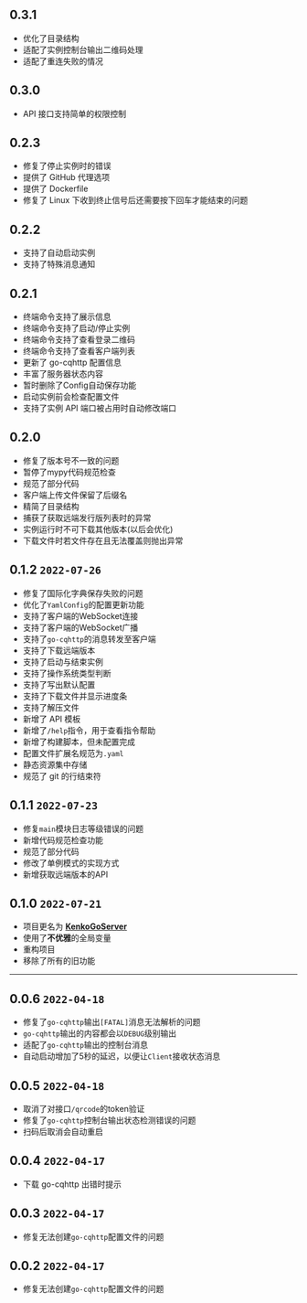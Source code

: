 ## 0.3.1

- 优化了目录结构
- 适配了实例控制台输出二维码处理
- 适配了重连失败的情况

## 0.3.0

- API 接口支持简单的权限控制

## 0.2.3

- 修复了停止实例时的错误
- 提供了 GitHub 代理选项
- 提供了 Dockerfile
- 修复了 Linux 下收到终止信号后还需要按下回车才能结束的问题

## 0.2.2

- 支持了自动启动实例
- 支持了特殊消息通知

## 0.2.1

- 终端命令支持了展示信息
- 终端命令支持了启动/停止实例
- 终端命令支持了查看登录二维码
- 终端命令支持了查看客户端列表
- 更新了 go-cqhttp 配置信息
- 丰富了服务器状态内容
- 暂时删除了Config自动保存功能
- 启动实例前会检查配置文件
- 支持了实例 API 端口被占用时自动修改端口

## 0.2.0

- 修复了版本号不一致的问题
- 暂停了mypy代码规范检查
- 规范了部分代码
- 客户端上传文件保留了后缀名
- 精简了目录结构
- 捕获了获取远端发行版列表时的异常
- 实例运行时不可下载其他版本(以后会优化)
- 下载文件时若文件存在且无法覆盖则抛出异常

## 0.1.2 `2022-07-26`

- 修复了国际化字典保存失败的问题
- 优化了`YamlConfig`的配置更新功能
- 支持了客户端的WebSocket连接
- 支持了客户端的WebSocket广播
- 支持了`go-cqhttp`的消息转发至客户端
- 支持了下载远端版本
- 支持了启动与结束实例
- 支持了操作系统类型判断
- 支持了写出默认配置
- 支持了下载文件并显示进度条
- 支持了解压文件
- 新增了 API 模板
- 新增了`/help`指令，用于查看指令帮助
- 新增了构建脚本，但未配置完成
- 配置文件扩展名规范为`.yaml`
- 静态资源集中存储
- 规范了 git 的行结束符

## 0.1.1 `2022-07-23`

- 修复`main`模块日志等级错误的问题
- 新增代码规范检查功能
- 规范了部分代码
- 修改了单例模式的实现方式
- 新增获取远端版本的API

## 0.1.0 `2022-07-21`

- 项目更名为 **[KenkoGoServer](https://github.com/AkagiYui/KenkoGoServer)**
- 使用了**不优雅**的全局变量
- 重构项目
- 移除了所有的旧功能

---

## 0.0.6 `2022-04-18`

- 修复了`go-cqhttp`输出`[FATAL]`消息无法解析的问题
- `go-cqhttp`输出的内容都会以`DEBUG`级别输出
- 适配了`go-cqhttp`输出的控制台消息
- 自动启动增加了5秒的延迟，以便让`Client`接收状态消息

## 0.0.5 `2022-04-18`

- 取消了对接口`/qrcode`的token验证
- 修复了`go-cqhttp`控制台输出状态检测错误的问题
- 扫码后取消会自动重启

## 0.0.4 `2022-04-17`

- 下载 go-cqhttp 出错时提示

## 0.0.3 `2022-04-17`

- 修复无法创建`go-cqhttp`配置文件的问题

## 0.0.2 `2022-04-17`

- 修复无法创建`go-cqhttp`配置文件的问题
